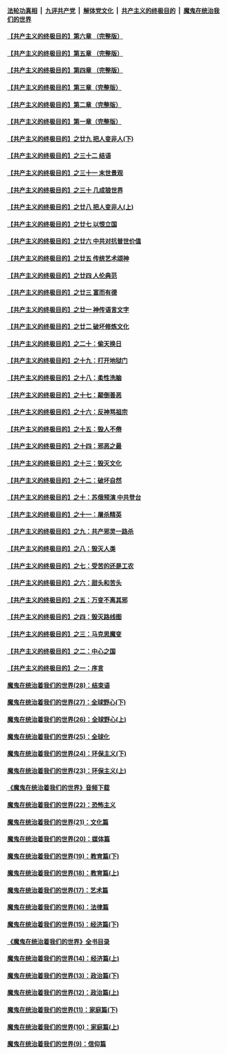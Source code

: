 ####  [法轮功真相](../../../../basic/blob/master/README.md?t=05141901) &nbsp;|&nbsp; [九评共产党](../../../../9ping.md/blob/master/README.md?t=05141901) &nbsp;|&nbsp; [解体党文化](../../../../jtdwh.md/blob/master/README.md?t=05141901)  &nbsp;|&nbsp; [共产主义的终极目的](../../../../gczydzjmd.md/blob/master/README.md?t=05141901) &nbsp;|&nbsp; [魔鬼在统治我们的世界](../../../../mgztzwmdsj.md/blob/master/README.md?t=05141901) 

#### [【共产主义的终极目的】第六章 （完整版）](../pages/nsc422/n11428913.md?t=05141901) 

#### [【共产主义的终极目的】第五章 （完整版）](../pages/nsc422/n11428912.md?t=05141901) 

#### [【共产主义的终极目的】第四章 （完整版）](../pages/nsc422/n11428907.md?t=05141901) 

#### [【共产主义的终极目的】第三章（完整版）](../pages/nsc422/n11428848.md?t=05141901) 

#### [【共产主义的终极目的】第二章（完整版）](../pages/nsc422/n11428831.md?t=05141901) 

#### [【共产主义的终极目的】第一章（完整版）](../pages/nsc422/n11417651.md?t=05141901) 

#### [【共产主义的终极目的】之廿九 把人变非人(下)](../pages/nsc422/n11344140.md?t=05141901) 

#### [【共产主义的终极目的】之三十二 结语](../pages/nsc422/n11360535.md?t=05141901) 

#### [【共产主义的终极目的】之三十一 末世景观](../pages/nsc422/n11351129.md?t=05141901) 

#### [【共产主义的终极目的】之三十 几成狼世界](../pages/nsc422/n11348280.md?t=05141901) 

#### [【共产主义的终极目的】之廿八 把人变非人(上)](../pages/nsc422/n11340492.md?t=05141901) 

#### [【共产主义的终极目的】之廿七 以恨立国](../pages/nsc422/n11336944.md?t=05141901) 

#### [【共产主义的终极目的】之廿六 中共对抗普世价值](../pages/nsc422/n11324785.md?t=05141901) 

#### [【共产主义的终极目的】之廿五 传统艺术颂神](../pages/nsc422/n11296396.md?t=05141901) 

#### [【共产主义的终极目的】之廿四 人伦典范](../pages/nsc422/n11296397.md?t=05141901) 

#### [【共产主义的终极目的】之廿三 富而有德](../pages/nsc422/n11283598.md?t=05141901) 

#### [【共产主义的终极目的】之廿一 神传语言文字](../pages/nsc422/n11263265.md?t=05141901) 

#### [【共产主义的终极目的】之廿二 破坏修炼文化](../pages/nsc422/n11245728.md?t=05141901) 

#### [【共产主义的终极目的】之二十：偷天换日](../pages/nsc422/n11238846.md?t=05141901) 

#### [【共产主义的终极目的】之十九：打开地狱门](../pages/nsc422/n11206376.md?t=05141901) 

#### [【共产主义的终极目的】之十八：柔性洗脑](../pages/nsc422/n11199994.md?t=05141901) 

#### [【共产主义的终极目的】之十七：颠倒善恶](../pages/nsc422/n11179782.md?t=05141901) 

#### [【共产主义的终极目的】之十六：反神骂祖宗](../pages/nsc422/n11166798.md?t=05141901) 

#### [【共产主义的终极目的】之十五：毁人不倦](../pages/nsc422/n11166792.md?t=05141901) 

#### [【共产主义的终极目的】之十四：邪恶之最](../pages/nsc422/n11150249.md?t=05141901) 

#### [【共产主义的终极目的】之十三：毁灭文化](../pages/nsc422/n11135227.md?t=05141901) 

#### [【共产主义的终极目的】之十二：破坏自然](../pages/nsc422/n11135214.md?t=05141901) 

#### [【共产主义的终极目的】之十：苏俄预演 中共登台](../pages/nsc422/n11118424.md?t=05141901) 

#### [【共产主义的终极目的】之十一：屠杀精英](../pages/nsc422/n11118442.md?t=05141901) 

#### [【共产主义的终极目的】之九：共产邪灵一路杀](../pages/nsc422/n11114139.md?t=05141901) 

#### [【共产主义的终极目的】之八：毁灭人类](../pages/nsc422/n11108503.md?t=05141901) 

#### [【共产主义的终极目的】之七：受苦的还是工农](../pages/nsc422/n11101809.md?t=05141901) 

#### [【共产主义的终极目的】之六：甜头和苦头](../pages/nsc422/n11096971.md?t=05141901) 

#### [【共产主义的终极目的】之五：万变不离其邪](../pages/nsc422/n11091285.md?t=05141901) 

#### [【共产主义的终极目的】之四：毁灭路线图](../pages/nsc422/n11086284.md?t=05141901) 

#### [【共产主义的终极目的】之三：马克思魔变](../pages/nsc422/n11061941.md?t=05141901) 

#### [【共产主义的终极目的】之二：中心之国](../pages/nsc422/n11047728.md?t=05141901) 

#### [【共产主义的终极目的】之一：序言](../pages/nsc422/n11086077.md?t=05141901) 

#### [魔鬼在统治着我们的世界(28)：结束语](../pages/nsc422/n10936246.md?t=05141901) 

#### [魔鬼在统治着我们的世界(27)：全球野心(下)](../pages/nsc422/n10928319.md?t=05141901) 

#### [魔鬼在统治着我们的世界(26)：全球野心(上)](../pages/nsc422/n10900318.md?t=05141901) 

#### [魔鬼在统治着我们的世界(25)：全球化](../pages/nsc422/n10788205.md?t=05141901) 

#### [魔鬼在统治着我们的世界(24)：环保主义(下)](../pages/nsc422/n10695307.md?t=05141901) 

#### [魔鬼在统治着我们的世界(23)：环保主义(上)](../pages/nsc422/n10688613.md?t=05141901) 

#### [《魔鬼在统治着我们的世界》音频下载](../pages/nsc422/n10635553.md?t=05141901) 

#### [魔鬼在统治着我们的世界(22)：恐怖主义](../pages/nsc422/n10614727.md?t=05141901) 

#### [魔鬼在统治着我们的世界(21)：文化篇](../pages/nsc422/n10597706.md?t=05141901) 

#### [魔鬼在统治着我们的世界(20)：媒体篇](../pages/nsc422/n10586579.md?t=05141901) 

#### [魔鬼在统治着我们的世界(19)：教育篇(下)](../pages/nsc422/n10564808.md?t=05141901) 

#### [魔鬼在统治着我们的世界(18)：教育篇(上)](../pages/nsc422/n10526970.md?t=05141901) 

#### [魔鬼在统治着我们的世界(17)：艺术篇](../pages/nsc422/n10499093.md?t=05141901) 

#### [魔鬼在统治着我们的世界(16)：法律篇](../pages/nsc422/n10485969.md?t=05141901) 

#### [魔鬼在统治着我们的世界(15)：经济篇(下)](../pages/nsc422/n10469975.md?t=05141901) 

#### [《魔鬼在统治着我们的世界》全书目录](../pages/nsc422/n10464261.md?t=05141901) 

#### [魔鬼在统治着我们的世界(14)：经济篇(上)](../pages/nsc422/n10457370.md?t=05141901) 

#### [魔鬼在统治着我们的世界(13)：政治篇(下)](../pages/nsc422/n10448270.md?t=05141901) 

#### [魔鬼在统治着我们的世界(12)：政治篇(上)](../pages/nsc422/n10444576.md?t=05141901) 

#### [魔鬼在统治着我们的世界(11)：家庭篇(下)](../pages/nsc422/n10440961.md?t=05141901) 

#### [魔鬼在统治着我们的世界(10)：家庭篇(上)](../pages/nsc422/n10435448.md?t=05141901) 

#### [魔鬼在统治着我们的世界(9)：信仰篇](../pages/nsc422/n10432159.md?t=05141901) 

